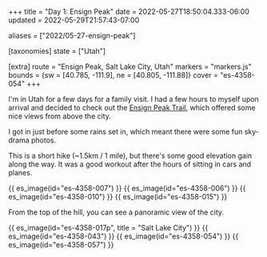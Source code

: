 +++
title = "Day 1: Ensign Peak"
date = 2022-05-27T18:50:04.333-06:00
updated = 2022-05-29T21:57:43-07:00

aliases = ["2022/05-27-ensign-peak"]

[taxonomies]
state = ["Utah"]

[extra]
route = "Ensign Peak, Salt Lake City, Utah"
markers = "markers.js"
bounds = {sw = [40.785, -111.9], ne = [40.805, -111.88]}
cover = "es-4358-054"
+++

I'm in Utah for a few days for a family visit. I had a few hours to myself upon arrival and decided to check out the [Ensign Peak Trail](https://www.visitsaltlake.com/listing/ensign-peak/55163/), which offered some nice views from above the city.

<!-- more -->

I got in just before some rains set in, which meant there were some fun sky-drama photos.

This is a short hike (~1.5km / 1 mile), but there's some good elevation gain along the way. It was a good workout after the hours of sitting in cars and planes.

{{ es_image(id="es-4358-007") }}
{{ es_image(id="es-4358-006") }}
{{ es_image(id="es-4358-010") }}
{{ es_image(id="es-4358-015") }}

From the top of the hill, you can see a panoramic view of the city.

{{ es_image(id="es-4358-017p", title = "Salt Lake City") }}
{{ es_image(id="es-4358-043") }}
{{ es_image(id="es-4358-054") }}
{{ es_image(id="es-4358-057") }}
